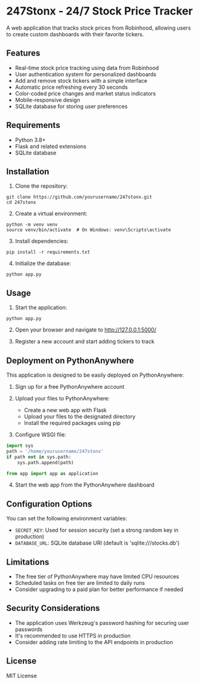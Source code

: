 # 247Stonx - 24/7 Stock Price Tracker

A web application that tracks stock prices from Robinhood, allowing users to create custom dashboards with their favorite tickers.

## Features

- Real-time stock price tracking using data from Robinhood
- User authentication system for personalized dashboards
- Add and remove stock tickers with a simple interface
- Automatic price refreshing every 30 seconds
- Color-coded price changes and market status indicators
- Mobile-responsive design
- SQLite database for storing user preferences

## Requirements

- Python 3.8+
- Flask and related extensions
- SQLite database

## Installation

1. Clone the repository:
```
git clone https://github.com/yourusername/247stonx.git
cd 247stonx
```

2. Create a virtual environment:
```
python -m venv venv
source venv/bin/activate  # On Windows: venv\Scripts\activate
```

3. Install dependencies:
```
pip install -r requirements.txt
```

4. Initialize the database:
```
python app.py
```

## Usage

1. Start the application:
```
python app.py
```

2. Open your browser and navigate to http://127.0.0.1:5000/

3. Register a new account and start adding tickers to track

## Deployment on PythonAnywhere

This application is designed to be easily deployed on PythonAnywhere:

1. Sign up for a free PythonAnywhere account

2. Upload your files to PythonAnywhere:
   - Create a new web app with Flask
   - Upload your files to the designated directory
   - Install the required packages using pip

3. Configure WSGI file:
```python
import sys
path = '/home/yourusername/247stonx'
if path not in sys.path:
    sys.path.append(path)

from app import app as application
```

4. Start the web app from the PythonAnywhere dashboard

## Configuration Options

You can set the following environment variables:
- `SECRET_KEY`: Used for session security (set a strong random key in production)
- `DATABASE_URL`: SQLite database URI (default is 'sqlite:///stocks.db')

## Limitations

- The free tier of PythonAnywhere may have limited CPU resources
- Scheduled tasks on free tier are limited to daily runs
- Consider upgrading to a paid plan for better performance if needed

## Security Considerations

- The application uses Werkzeug's password hashing for securing user passwords
- It's recommended to use HTTPS in production
- Consider adding rate limiting to the API endpoints in production

## License

MIT License